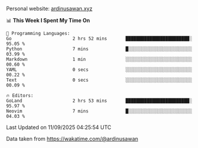 Personal website: [ardinusawan.xyz](https://ardinusawan.xyz)

<!--START_SECTION:waka-->
📊 **This Week I Spent My Time On** 

```text
💬 Programming Languages: 
Go                       2 hrs 52 mins       ████████████████████████░   95.05 % 
Python                   7 mins              █░░░░░░░░░░░░░░░░░░░░░░░░   03.99 % 
Markdown                 1 min               ░░░░░░░░░░░░░░░░░░░░░░░░░   00.60 % 
YAML                     0 secs              ░░░░░░░░░░░░░░░░░░░░░░░░░   00.22 % 
Text                     0 secs              ░░░░░░░░░░░░░░░░░░░░░░░░░   00.09 % 

🔥 Editors: 
GoLand                   2 hrs 53 mins       ████████████████████████░   95.97 % 
Neovim                   7 mins              █░░░░░░░░░░░░░░░░░░░░░░░░   04.03 % 
```


 Last Updated on 11/09/2025 04:25:54 UTC
<!--END_SECTION:waka-->
Data taken from https://wakatime.com/@ardinusawan
